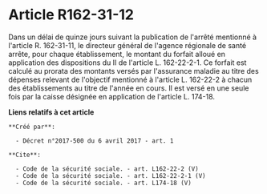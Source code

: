 # Article R162-31-12

Dans un délai de quinze jours suivant la publication de l'arrêté mentionné à l'article R. 162-31-11, le directeur général de
l'agence régionale de santé arrête, pour chaque établissement, le montant du forfait alloué en application des dispositions
du II de l'article L. 162-22-2-1. Ce forfait est calculé au prorata des montants versés par l'assurance maladie au titre des
dépenses relevant de l'objectif mentionné à l'article L. 162-22-2 à chacun des établissements au titre de l'année en cours.
Il est versé en une seule fois par la caisse désignée en application de l'article L. 174-18.

**Liens relatifs à cet article**

	**Créé par**:

	  - Décret n°2017-500 du 6 avril 2017 - art. 1

	**Cite**:

	  - Code de la sécurité sociale. - art. L162-22-2 (V)
	  - Code de la sécurité sociale. - art. L162-22-2-1 (V)
	  - Code de la sécurité sociale. - art. L174-18 (V)
